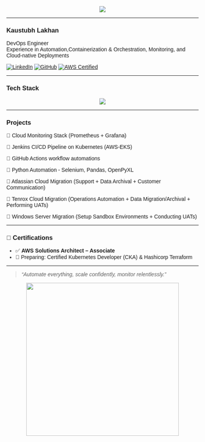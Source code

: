 <!-- Link Google Fonts for local previews (not used on GitHub) -->
<!-- <link href="https://fonts.googleapis.com/css2?family=Poppins&display=swap" rel="stylesheet"> -->

<p align="center">
  <img src="https://readme-typing-svg.herokuapp.com/?lines=Hi+I'm+Kaustubh+Lakhan;DevOps+Engineer+%7C+Cloud+Enthusiast;IaC+%7C+Kubernetes+%7C+Monitoring+%7C+Automation&center=true&width=500&height=50" />
</p>

---

<div style="font-family: Poppins, sans-serif;">

###  Kaustubh Lakhan

DevOps Engineer  
Experience in Automation,Containerization & Orchestration,  Monitoring, and Cloud-native Deployments

[![LinkedIn](https://img.shields.io/badge/LinkedIn-KaustubhLakhan-blue?style=for-the-badge&logo=linkedin)](www.linkedin.com/in/kaustubh-lakhan-32987217a)
[![GitHub](https://img.shields.io/badge/GitHub-kaustubh-black?style=for-the-badge&logo=github)](https://github.com/kaustubh-lakhan)
[![AWS Certified](https://img.shields.io/badge/AWS-SAA--C03-blueviolet?style=for-the-badge&logo=amazonaws)](https://aws.amazon.com/certification/)

---

### Tech Stack

<p align="center">
  <img src="https://skillicons.dev/icons?i=aws,docker,kubernetes,terraform,jenkins,git,github,ansible,python,bash,prometheus,grafana" />
</p>

---

###  Projects

🔹 Cloud Monitoring Stack (Prometheus + Grafana)

🔹 Jenkins CI/CD Pipeline on Kubernetes (AWS-EKS)

🔹 GitHub Actions workflow automations

🔹 Python Automation - Selenium, Pandas, OpenPyXL

🔹 Atlassian Cloud Migration (Support + Data Archival + Customer Communication)

🔹 Tenrox Cloud Migration (Operations Automation + Data Migration/Archival + Performing UATs)

🔹 Windows Server Migration (Setup Sandbox Environments + Conducting UATs)

---

### 📜 Certifications

- ✅ **AWS Solutions Architect – Associate**
- 🔄 Preparing: Certified Kubernetes Developer (CKA) & Hashicorp Terraform



---

> _“Automate everything, scale confidently, monitor relentlessly.”_

<p align="center">
  <img src="https://media.giphy.com/media/L1R1tvI9svkIWwpVYr/giphy.gif" width="400" />
</p>

</div>
